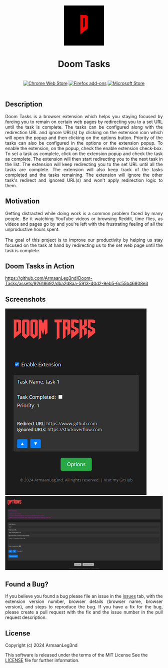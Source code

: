 <p align="center"><img width="128" height="128" src="icons/icon128.png"></p>
<h1 align="center">Doom Tasks</h1>

<p align="center">
  </br>
  <a href="">
    <picture>
      <source srcset="https://i.imgur.com/XBIE9pk.png" media="(prefers-color-scheme: dark)">
      <img height="58" src="https://i.imgur.com/oGxig2F.png" alt="Chrome Web Store"></picture></a>
  <a href="">
    <picture>
      <source srcset="https://i.imgur.com/ZluoP7T.png" media="(prefers-color-scheme: dark)">
      <img height="58" src="https://i.imgur.com/4PobQqE.png" alt="Firefox add-ons"></picture></a>
  <a href="">
    <picture>
      <source srcset="https://i.imgur.com/Jog9cQP.png" media="(prefers-color-scheme: dark)">
      <img height="58" src="https://i.imgur.com/aiprUt8.png" alt="Microsoft Store"></picture></a>
  </br></br>
</p>

## Description
<div style="text-align: justify">
Doom Tasks is a browser extension which helps you staying focused by forcing you to remain on certain web pages by redirecting you to a set URL until the task is complete. The tasks can be configured along with the redirection URL and ignore URL(s) by clicking on the extension icon which will open the popup and then clicking on the options button. Priority of the tasks can also be configured in the options or the extension popup. To enable the extension, on the popup, check the enable extension check-box. To set a task as complete, click on the extension popup and check the task as complete. The extension will then start redirecting you to the next task in the list. The extension will keep redirecting you to the set URL until all the tasks are complete. The extension will also keep track of the tasks completed and the tasks remaining. The extension will ignore the other task's redirect and ignored URL(s) and won't apply redirection logic to them.
</div>

## Motivation

<div style="text-align: justify">
Getting distracted while doing work is a common problem faced by many people. Be it watching YouTube videos or browsing Reddit, time flies, as videos and pages go by and you're left with the frustrating feeling of all the unproductive hours spent.
<br><br>
The goal of this project is to improve our productivity by helping us stay focused on the task at hand by redirecting us to the set web page until the task is complete.
</div>

## Doom Tasks in Action

https://github.com/ArmaanLeg3nd/Doom-Tasks/assets/92618692/dba2d8aa-5913-40d2-9eb5-6c55b46808e3

## Screenshots

<p>
  <img src="./assets/popup.png">
  <img src="./assets/options.png">
</p>

## Found a Bug?

<div style="text-align: justify">
If you believe you found a bug please file an issue in the <a href="https://github.com/ArmaanLeg3nd/Doom-Tasks/issues">issues</a> tab, with the extension version number, browser details (browser name, browser version), and steps to reproduce the bug. If you have a fix for the bug, please create a pull request with the fix and the issue number in the pull request description.
</div>

## License

Copyright (c) 2024 ArmaanLeg3nd

This software is released under the terms of the MIT License 
See the [LICENSE](LICENSE) file for further information.
